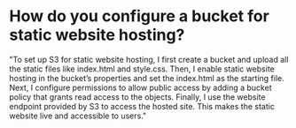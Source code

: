# How do you configure a bucket for static website hosting?
  "To set up S3 for static website hosting, I first create a bucket and upload all the static files like index.html and style.css. Then, I enable static website hosting in the bucket’s properties and set the index.html as the starting file.
Next, I configure permissions to allow public access by adding a bucket policy that grants read access to the objects. Finally, I use the website endpoint provided by S3 to access the hosted site. This makes the static website live and accessible to users."

